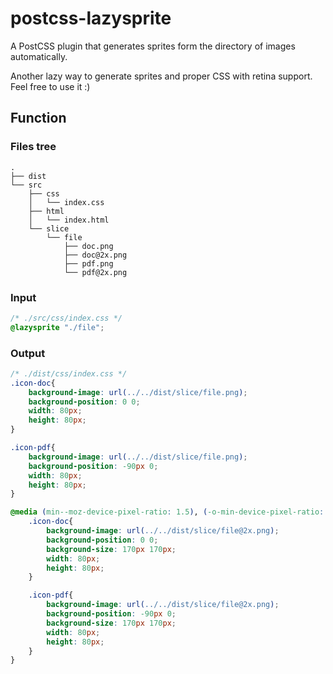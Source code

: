 # postcss-lazysprite

A PostCSS plugin that generates sprites form the directory of images automatically.

Another lazy way to generate sprites and proper CSS with retina support. Feel free to use it :)

## Function

### Files tree

```
.
├── dist
└── src
    ├── css
    │   └── index.css
    ├── html
    │   └── index.html
    └── slice
        └── file
            ├── doc.png
            ├── doc@2x.png
            ├── pdf.png
            └── pdf@2x.png
```

### Input
```CSS
/* ./src/css/index.css */
@lazysprite "./file";
```

### Output

```CSS
/* ./dist/css/index.css */
.icon-doc{ 
	background-image: url(../../dist/slice/file.png); 
	background-position: 0 0; 
	width: 80px; 
	height: 80px;
}

.icon-pdf{ 
	background-image: url(../../dist/slice/file.png); 
	background-position: -90px 0; 
	width: 80px; 
	height: 80px;
}

@media (min--moz-device-pixel-ratio: 1.5), (-o-min-device-pixel-ratio: 3/2), (-webkit-min-device-pixel-ratio: 1.5), (min-device-pixel-ratio: 1.5), (min-resolution: 144dpi), (min-resolution: 1.5dppx){
	.icon-doc{ 
		background-image: url(../../dist/slice/file@2x.png); 
		background-position: 0 0; 
		background-size: 170px 170px;
		width: 80px; 
		height: 80px;
	}

	.icon-pdf{ 
		background-image: url(../../dist/slice/file@2x.png); 
		background-position: -90px 0; 
		background-size: 170px 170px; 
		width: 80px; 
		height: 80px;
	}
}
```



